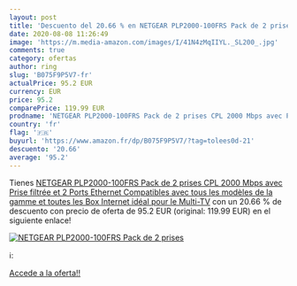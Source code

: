 ```yaml
---
layout: post
title: 'Descuento del 20.66 % en NETGEAR PLP2000-100FRS Pack de 2 prises '
date: 2020-08-08 11:26:49
image: 'https://m.media-amazon.com/images/I/41N4zMqIIYL._SL200_.jpg'
comments: true
category: ofertas
author: ring
slug: 'B075F9P5V7-fr'
actualPrice: 95.2 EUR
currency: EUR
price: 95.2
comparePrice: 119.99 EUR
prodname: 'NETGEAR PLP2000-100FRS Pack de 2 prises CPL 2000 Mbps avec Prise filtrée et 2 Ports Ethernet  Compatibles avec tous les modèles de la gamme et toutes les Box Internet  idéal pour le Multi-TV'
country: 'fr'
flag: '🇫🇷'
buyurl: 'https://www.amazon.fr/dp/B075F9P5V7/?tag=tolees0d-21'
descuento: '20.66'
average: '95.2'
---
```


Tienes [NETGEAR PLP2000-100FRS Pack de 2 prises CPL 2000 Mbps avec Prise filtrée et 2 Ports Ethernet  Compatibles avec tous les modèles de la gamme et toutes les Box Internet  idéal pour le Multi-TV](https://www.amazon.fr/dp/B075F9P5V7/?tag=tolees0d-21) con un 20.66 % de descuento con precio de oferta de 95.2 EUR (original: 119.99 EUR) en el siguiente enlace!

[![NETGEAR PLP2000-100FRS Pack de 2 prises ](https://m.media-amazon.com/images/I/41N4zMqIIYL._SL200_.jpg)](https://www.amazon.fr/dp/B075F9P5V7/?tag=tolees0d-21)

ℹ️:


[Accede a la oferta!!](https://www.amazon.fr/dp/B075F9P5V7/?tag=tolees0d-21)
